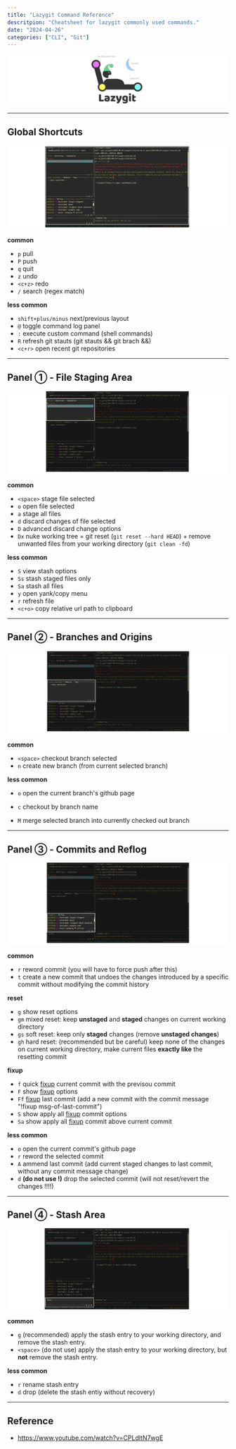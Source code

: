 ```yaml
---
title: "Lazygit Command Reference"
descritpion: "Cheatsheet for lazygit commonly used commands."
date: "2024-04-26"
categories: ["CLI", "Git"]
---
```


![2024-04-26T133818](2024-04-26T133818.jpg)

--------
## Global Shortcuts

![image-20240426145039476](image-20240426145039476.png)

**common**

-   `p` pull
-   `P` push
-   `q` quit
-   `z` undo
-   `<c+z>` redo
-   `/` search (regex match)

**less common**

-   `shift+plus/minus` next/previous layout
-   `@` toggle command log panel
-   `:` execute custom command (shell commands)
-   `R` refresh git stauts (git stauts && git brach &&)
-   `<c+r>` open recent git repositories

------
## Panel ① - File Staging Area

![2024-04-26T133732](2024-04-26T133732.jpg)

**common**

-   `<space>` stage file selected
-   `o` open file selected
-   `a` stage all files
-   `d` discard changes of file selected
-   `D` advanced discard change options
-   `Dx` nuke working tree = git reset (`git reset --hard HEAD`) + remove unwanted files from your working directory (`git clean -fd`)

**less common**

-   `S` view stash options
-   `Ss` stash staged files only
-   `Sa` stash all files
-   `y` open yank/copy menu
-   `r` refresh file
-   `<c+o>` copy relative url path to clipboard

------
## Panel ② - Branches and Origins

![2024-04-26T133743](2024-04-26T133743.jpg)

**common**

-   `<space>` checkout branch selected
-   `n` create new branch (from current selected branch)

**less common**

-   `o` open the current branch's github page

-   `c` checkout by branch name
-   `M` merge selected branch into currently checked out branch

------
## Panel ③ - Commits and Reflog

![2024-04-26T133750](2024-04-26T133750.jpg)

**common**

-   `r` reword commit (you will have to force push after this)
-   `t` create a new commit that undoes the changes introduced by a specific commit without modifying the commit history

**reset**
-   `g` show reset options
-   `gm` mixed reset: keep **unstaged** and **staged** changes on current working directory
-   `gs` soft reset: keep only **staged** changes (remove **unstaged changes**)
-   `gh` hard reset: (recommended but be careful) keep none of the changes on current working directory, make current files **exactly like** the resetting commit

**fixup**

-   `f` quick <u>fixup</u> current commit with the previsou commit
-   `F` show <u>fixup</u> options
-   `Ff` <u>fixup</u> last commit (add a new commit with the commit message "!fixup msg-of-last-commit")
-   `S` show apply all <u>fixup</u> commit options
-   `Sa` show apply all <u>fixup</u> commit above current commit

**less common**

-   `o` open the current commit's github page
-   `r` reword the selected commit
-   `A` ammend last commit (add current staged changes to last commit, without any commit message change)
-   `d` **(do not use !)** drop the selected commit (will not reset/revert the changes !!!!)

------
## Panel ④ - Stash Area

![2024-04-26T133803](2024-04-26T133803.jpg)

**common**

-   `g` (recommended) apply the stash entry to your working directory, and remove the stash entry.
-   `<space>` (do not use) apply the stash entry to your working directory, but **not** remove the stash entry.

**less common**

-   `r` rename stash entry
-   `d` drop (delete the stash entiy without recovery)

------

## Reference
- https://www.youtube.com/watch?v=CPLdltN7wgE


